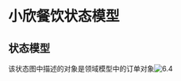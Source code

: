 # 小欣餐饮状态模型

## 状态模型

该状态图中描述的对象是领域模型中的订单对象![6.4](https://LeonhardE.github.io/images/小欣餐饮png/6.4.jpeg)

